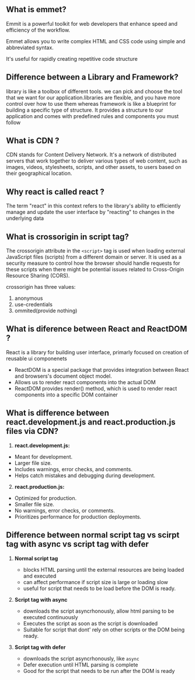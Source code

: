 ## What is emmet?

Emmit is a powerful toolkit for web developers that enhance speed and efficiency of the workflow.

Emmet allows you to write complex HTML and CSS code using simple and abbreviated syntax.

It's useful for rapidly creating repetitive code structure

## Difference between a Library and Framework?

library is like a toolbox of different tools. we can pick and choose the tool that we want for our application.libraries are flexible, and you have more control over how to use them whereas framework is like a blueprint for building a specific type of structure. It provides a structure to our application and comes with predefined rules and components you must follow

## What is CDN ?

CDN stands for Content Delivery Network. It's a network of distributed servers that work together to deliver various types of web content, such as images, videos, stylesheets, scripts, and other assets, to users based on their geographical location.

## Why react is called react ?

The term "react" in this context refers to the library's ability to efficiently manage and update the user interface by "reacting" to changes in the underlying data

## What is crossorigin in script tag?

The crossorigin attribute in the `<script>` tag is used when loading external JavaScript files (scripts) from a different domain or server. It is used as a security measure to control how the browser should handle requests for these scripts when there might be potential issues related to Cross-Origin Resource Sharing (CORS).

crossorigin has three values:

1. anonymous
2. use-credentials
3. ommited(provide nothing)

## What is diference between React and ReactDOM ?

React is a library for building user interface, primarly focused on creation of reusable ui componenets

- ReactDOM is a special package that provides integration between React and browsers's document object model.
- Allows us to render react components into the actual DOM
- ReactDOM provides render() method, which is used to render react components into a specific DOM container

## What is difference between react.development.js and react.production.js files via CDN?

1. **react.development.js:**

- Meant for development.
- Larger file size.
- Includes warnings, error checks, and comments.
- Helps catch mistakes and debugging during development.

2. **react.production.js:**

- Optimized for production.
- Smaller file size.
- No warnings, error checks, or comments.
- Prioritizes performance for production deployments.

## Difference between normal script tag vs scirpt tag with async vs script tag with defer

1. **Normal script tag**

   - blocks HTML parsing until the external resources are being loaded and executed
   - can affect performance if script size is large or loading slow
   - useful for script that needs to be load before the DOM is ready.

2. **Script tag with async**

   - downloads the script asyncrhonously, allow html parsing to be executed continuously
   - Executes the script as soon as the script is downloaded
   - Suitable for script that dont' rely on other scripts or the DOM being ready.

3. **Script tag with defer**
   - downloads the script asyncrhonously, like `async`
   - Defer execution until HTML parsing is complete
   - Good for the script that needs to be run after the DOM is ready
